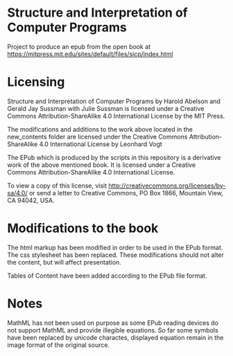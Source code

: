 # Structure and Interpretation of Computer Programs

Project to produce an epub from the open book at
https://mitpress.mit.edu/sites/default/files/sicp/index.html

# Licensing

Structure and Interpretation of Computer Programs by Harold Abelson and Gerald Jay Sussman with Julie Sussman 
is licensed under a Creative Commons Attribution-ShareAlike 4.0 International License by the MIT Press. 

The modifications and additions to the work above located in the new_contents folder are licensed under the 
Creative Commons Attribution-ShareAlike 4.0 International License by Leonhard Vogt

The EPub which is produced by the scripts in this repository is a derivative work of the above mentioned book.
It is licensed under a Creative Commons Attribution-ShareAlike 4.0 International License. 

To view a copy of this license, visit http://creativecommons.org/licenses/by-sa/4.0/ or send a letter to Creative Commons, PO Box 1866, Mountain View, CA 94042, USA.

# Modifications to the book
The html markup has been modified in order to be used in the EPub format.
The css stylesheet has been replaced.
These modifications should not alter the content, but will affect presentation.

Tables of Content have been added according to the EPub file format.

# Notes
MathML has not been used on purpose as some EPub reading devices do not support MathML and provide illegible equations.
So far some symbols have been replaced by unicode charactes, displayed equation remain in the image format of the original source. 
